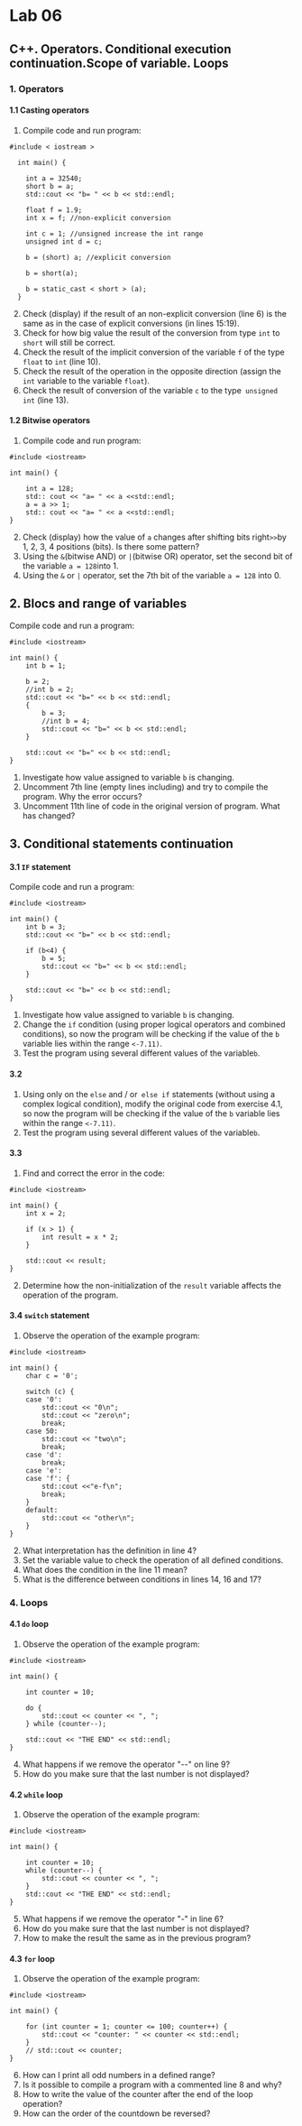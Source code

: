 
# Lab 06

## C++. Operators. Conditional execution continuation.Scope of variable. Loops


### 1. Operators
#### 1.1 Casting operators

1. Compile code and run program:
```
#include < iostream >

  int main() {

    int a = 32540;
    short b = a;
    std::cout << "b= " << b << std::endl;

    float f = 1.9;
    int x = f; //non-explicit conversion

    int c = 1; //unsigned increase the int range
    unsigned int d = c;

    b = (short) a; //explicit conversion

    b = short(a);

    b = static_cast < short > (a);
  }
```
2. Check (display) if the result of an non-explicit conversion (line 6) is the same as in the case of explicit conversions (in lines 15:19).  
3. Check for how big value the result of the conversion from type `int` to `short` will still be correct.  
4. Check the result of the implicit conversion of the variable `f` of the type `float` to `int` (line 10).  
5. Check the result of the operation in the opposite direction (assign the `int` variable to the variable `float`).  
6. Check the result of conversion of the variable `c` to the type` unsigned int` (line 13).


#### 1.2 Bitwise operators

1. Compile code and run program:
```
#include <iostream>

int main() {
    
    int a = 128;
    std:: cout << "a= " << a <<std::endl; 
    a = a >> 1;
    std:: cout << "a= " << a <<std::endl; 
}
```
2. Check (display) how the value of `a` changes after shifting bits  right` >> `by 1, 2, 3, 4 positions (bits). 
Is there some pattern?  
3. Using the `&`(bitwise AND) or `|`(bitwise OR) operator, set the second bit of the variable `a = 128`into 1.  
4. Using the `&` or `|` operator, set the 7th bit of the variable `a = 128` into 0.


## 2. Blocs and range of variables
Compile code and run a program:
```
#include <iostream>

int main() {
    int b = 1;

    b = 2;
    //int b = 2;
    std::cout << "b=" << b << std::endl;
    {
        b = 3;
        //int b = 4;
        std::cout << "b=" << b << std::endl;
    }

    std::cout << "b=" << b << std::endl;
}
```
1. Investigate how value assigned to variable `b` is changing. 
2. Uncomment 7th line (empty lines including) and try to compile the program.  Why the error occurs?
3. Uncomment 11th line of code in the original version of program. What has changed?

## 3. Conditional statements continuation
#### 3.1  **`IF`**  statement
Compile code and run a program:
```
#include <iostream>

int main() {
    int b = 3;
    std::cout << "b=" << b << std::endl;

    if (b<4) {
        b = 5;
        std::cout << "b=" << b << std::endl;
    }
    
    std::cout << "b=" << b << std::endl;
}
```
1. Investigate how value assigned to variable `b` is changing. 
3. Change the `if` condition (using proper logical operators and combined conditions), so now the program will be checking if the value of the `b` variable lies within the range ` <-7.11) `.
5. Test the program using several different values of the variable`b`.
 
#### 3.2 
1. Using only on the `else` and / or` else if` statements (without using a complex logical condition), modify the original code from exercise 4.1, so now the program will be checking if the value of the `b` variable lies within the range ` <-7.11) `.
3. Test the program using several different values of the variable`b`.

#### 3.3  
1. Find and correct the error in the code:
```
#include <iostream>

int main() {
    int x = 2;

    if (x > 1) {
        int result = x * 2;
    }

    std::cout << result;
}
```
2. Determine how the non-initialization of the `result` variable affects the operation of the program.

#### 3.4   **`switch`** statement
1. Observe the operation of the example program:
```
#include <iostream>

int main() {
    char c = '0';

    switch (c) {
    case '0':
        std::cout << "0\n";
        std::cout << "zero\n";
        break;
    case 50:
        std::cout << "two\n";
        break;
    case 'd':
        break;
    case 'e':
    case 'f': {
        std::cout <<"e-f\n";
        break;
    }
    default:
        std::cout << "other\n";
    }
}
```
2. What interpretation has the definition in line 4?
3. Set the variable value to check the operation of all defined conditions.
4. What does the condition in the line 11 mean?
5. What is the difference between conditions in lines 14, 16 and 17?

### 4. Loops

#### 4.1 `do` loop
1. Observe the operation of the example program:
```
#include <iostream>

int main() {

    int counter = 10;

    do {
        std::cout << counter << ", ";
    } while (counter--);

    std::cout << "THE END" << std::endl;
}
```
4. What happens if we remove the operator "--" on line 9?  
3. How do you make sure that the last number is not displayed?

#### 4.2 `while` loop 
1. Observe the operation of the example program:
```
#include <iostream>

int main() {

    int counter = 10;
    while (counter--) {
        std::cout << counter << ", ";
    }
    std::cout << "THE END" << std::endl;
}
```
5. What happens if we remove the operator "-" in line 6?  
3. How do you make sure that the last number is not displayed?  
4. How to make the result the same as in the previous program?

#### 4.3 `for` loop 
1. Observe the operation of the example program:
```
#include <iostream>

int main() {

    for (int counter = 1; counter <= 100; counter++) {
        std::cout << "counter: " << counter << std::endl;
    }
    // std::cout << counter;
}
```
6. How can I print all odd numbers in a defined range?  
3. Is it possible to compile a program with a commented line 8 and why?  
4. How to write the value of the counter after the end of the loop operation?  
5. How can the order of the countdown be reversed?



